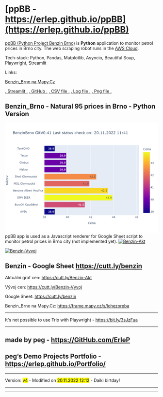 # [ppBB - https://erlep.github.io/ppBB](https://erlep.github.io/ppBB)

[ppBB (Python Project Benzin Brno)](https://github.com/erlep/ppBB) is **Python** application to monitor petrol prices in Brno city.
The web scraping robot runs in the [AWS Cloud](https://aws.amazon.com).

Tech-stack: Python, Pandas, Matplotlib, Asyncio, Beautiful Soup, Playwright, Streamlit

Links:

[Benzin_Brno na Mapy.Cz](https://frame.mapy.cz/s/lohezoreba)

[. Streamlit .](https://share.streamlit.io/erlep/ppbb/main/bbWeb.py)
[. GitHub .](https://github.com/erlep/ppBB)
[. CSV file .](https://raw.githubusercontent.com/erlep/ppBB/main/bbCeny.csv)
[. Log file .](https://raw.githubusercontent.com/erlep/ppBB/main/bbCeny.Log)
[. Png file .](https://raw.githubusercontent.com/erlep/ppBB/main/bbCeny.png)

## Benzin_Brno - Natural 95 prices in Brno - Python Version

[![Ceny](https://raw.githubusercontent.com/erlep/ppBB/main/bbCeny.png)](https://raw.githubusercontent.com/erlep/ppBB/main/bbCeny.png)
ppBB app is used as a Javascript renderer for Google Sheet script to monitor petrol prices in Brno city (not implemented yet).
[![Benzin-Akt](https://docs.google.com/spreadsheets/d/e/2PACX-1vStPblBtmg4O4ddc6pOF9edeu-IzfsjxmynNpqzs3me9czw5K1aIIBw4HW9Cni9vM7Kse8QQTh0GG8a/pubchart?oid=678203108&format=image)](https://docs.google.com/spreadsheets/d/e/2PACX-1vStPblBtmg4O4ddc6pOF9edeu-IzfsjxmynNpqzs3me9czw5K1aIIBw4HW9Cni9vM7Kse8QQTh0GG8a/pubchart?oid=678203108&format=interactive)

[![Benzin-Vyvoj](https://docs.google.com/spreadsheets/d/e/2PACX-1vStPblBtmg4O4ddc6pOF9edeu-IzfsjxmynNpqzs3me9czw5K1aIIBw4HW9Cni9vM7Kse8QQTh0GG8a/pubchart?oid=451896964&format=image)](https://docs.google.com/spreadsheets/d/e/2PACX-1vStPblBtmg4O4ddc6pOF9edeu-IzfsjxmynNpqzs3me9czw5K1aIIBw4HW9Cni9vM7Kse8QQTh0GG8a/pubchart?oid=451896964&format=interactive)

## Benzin - Google Sheet <https://cutt.ly/benzin>

Aktuální graf cen: <https://cutt.ly/Benzin-Akt>

Vývoj cen: <https://cutt.ly/Benzin-Vyvoj>

Google Sheet: <https://cutt.ly/benzin>

Benzin_Brno na Mapy.Cz: <https://frame.mapy.cz/s/lohezoreba>

---

It's not possible to use Trio with Playwright - https://bit.ly/3sJzFua

---

## made by peg - <https://GitHub.com/ErleP>

## peg’s Demo Projects Portfolio - <https://erlep.github.io/Portfolio/>

---

Version: <mark>v4</mark> - Modified on <mark>20.11.2022 12:12</mark> - Daiki birtday!

---

---
